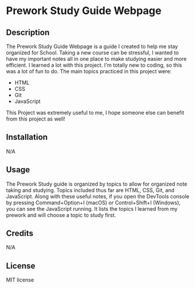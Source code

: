 # Prework Study Guide Webpage

## Description

The Prework Study Guide Webpage is a guide I created to help me stay organized for School. Taking a new course can be stressful, I wanted to have my important notes all in one place to make studying easier and more efficient. I learned a lot with this project. I'm totally new to coding, so this was a lot of fun to do. The main topics practiced in this project were:

- HTML
- CSS
- Git
- JavaScript

This Project was extremely useful to me, I hope someone else can benefit from this project as well!

## Installation

N/A

## Usage

The Prework Study guide is organized by topics to allow for organized note taking and studying. Topics included thus far are HTML, CSS, Git, and JavaScript. Along with these useful notes, if you open the DevTools console by pressing Command+Option+I (macOS) or Control+Shift+I (Windows), you can see the JavaScript running. It lists the topics I learned from my prework and will choose a topic to study first. 

## Credits

N/A

## License

 MIT license